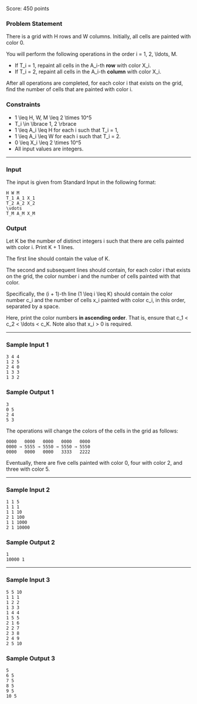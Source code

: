 Score: 450 points

### Problem Statement

There is a grid with H rows and W columns. Initially, all cells are painted with color 0.

You will perform the following operations in the order i = 1, 2, \ldots, M.

* If T\_i = 1, repaint all cells in the A\_i-th **row** with color X\_i.
* If T\_i = 2, repaint all cells in the A\_i-th **column** with color X\_i.

After all operations are completed, for each color i that exists on the grid, find the number of cells that are painted with color i.

### Constraints

* 1 \leq H, W, M \leq 2 \times 10^5
* T\_i \in \lbrace 1, 2 \rbrace
* 1 \leq A\_i \leq H for each i such that T\_i = 1,
* 1 \leq A\_i \leq W for each i such that T\_i = 2.
* 0 \leq X\_i \leq 2 \times 10^5
* All input values are integers.

---

### Input

The input is given from Standard Input in the following format:

```
H W M
T_1 A_1 X_1
T_2 A_2 X_2
\vdots
T_M A_M X_M
```

### Output

Let K be the number of distinct integers i such that there are cells painted with color i. Print K + 1 lines.

The first line should contain the value of K.

The second and subsequent lines should contain, for each color i that exists on the grid, the color number i and the number of cells painted with that color.

Specifically, the (i + 1)-th line (1 \leq i \leq K) should contain the color number c\_i and the number of cells x\_i painted with color c\_i, in this order, separated by a space.

Here, print the color numbers **in ascending order**. That is, ensure that c\_1 < c\_2 < \ldots < c\_K. Note also that x\_i > 0 is required.

---

### Sample Input 1

```
3 4 4
1 2 5
2 4 0
1 3 3
1 3 2
```

### Sample Output 1

```
3
0 5
2 4
5 3
```

The operations will change the colors of the cells in the grid as follows:

```
0000   0000   0000   0000   0000
0000 → 5555 → 5550 → 5550 → 5550 
0000   0000   0000   3333   2222
```

Eventually, there are five cells painted with color 0, four with color 2, and three with color 5.

---

### Sample Input 2

```
1 1 5
1 1 1
1 1 10
2 1 100
1 1 1000
2 1 10000
```

### Sample Output 2

```
1
10000 1
```

---

### Sample Input 3

```
5 5 10
1 1 1
1 2 2
1 3 3
1 4 4
1 5 5
2 1 6
2 2 7
2 3 8
2 4 9
2 5 10
```

### Sample Output 3

```
5
6 5
7 5
8 5
9 5
10 5
```